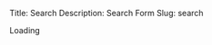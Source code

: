Title: Search
Description: Search Form
Slug: search


<div id="cse" style="width: 100%;">Loading</div>
<script src="http://www.google.com/jsapi" type="text/javascript"></script>
<script type="text/javascript">
  function parseQueryFromUrl () {
    var queryParamName = "q";
    var search = window.location.search.substr(1);
    var parts = search.split('&');
    for (var i = 0; i < parts.length; i++) {
      var keyvaluepair = parts[i].split('=');
      if (decodeURIComponent(keyvaluepair[0]) == queryParamName) {
        return decodeURIComponent(keyvaluepair[1].replace(/\+/g, ' '));
      }
    }
    return '';
  }
  google.load('search', '1', {language : 'en'});
  google.setOnLoadCallback(function() {
    var customSearchControl = new google.search.CustomSearchControl('011737971181093820757:nrsdj-exb2q');
    customSearchControl.setResultSetSize(google.search.Search.FILTERED_CSE_RESULTSET);
    customSearchControl.draw('cse');
    var queryFromUrl = parseQueryFromUrl();
    if (queryFromUrl) {
      customSearchControl.execute(queryFromUrl);
    }
  }, true);
</script>
<link rel="stylesheet" href="http://www.google.com/cse/style/look/default.css" type="text/css" />